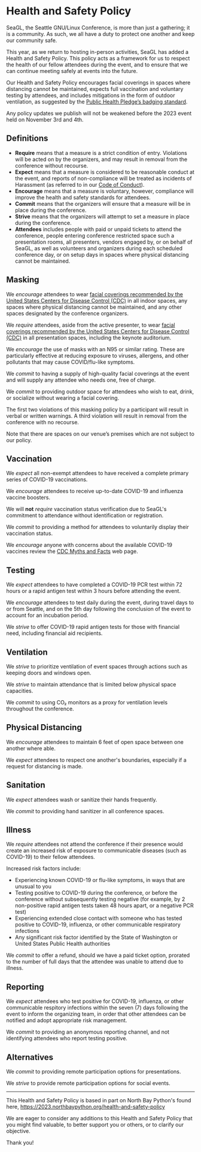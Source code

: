 # Health and Safety Policy

SeaGL, the Seattle GNU/Linux Conference, is more than just a gathering; it is a community. As such, we all have a duty to protect one another and keep our community safe.

This year, as we return to hosting in-person activities, SeaGL has added a Health and Safety Policy. This policy acts as a framework for us to respect the health of our fellow attendees during the event, and to ensure that we can continue meeting safely at events into the future.

Our Health and Safety Policy encourages facial coverings in spaces where distancing cannot be maintained, expects full vaccination and voluntary testing by attendees, and includes mitigations in the form of outdoor ventilation, as suggested by the [Public Health Pledge’s badging standard](https://publichealthpledge.com/badging).

Any policy updates we publish will not be weakened before the 2023 event held on November 3rd and 4th.


## Definitions

- **Require** means that a measure is a strict condition of entry. Violations will be acted on by the organizers, and may result in removal from the conference without recourse.
- **Expect** means that a measure is considered to be reasonable conduct at the event, and reports of non-compliance will be treated as incidents of Harassment (as referred to in our [Code of Conduct](https://seagl.org/coc)).
- **Encourage** means that a measure is voluntary, however, compliance will improve the health and safety standards for attendees.
- **Commit** means that the organizers will ensure that a measure will be in place during the conference.
- **Strive** means that the organizers will attempt to set a measure in place during the conference.
- **Attendees** includes people with paid or unpaid tickets to attend the conference, people entering conference restricted space such a presentation rooms, all presenters, vendors engaged by, or on behalf of SeaGL, as well as volunteers and organizers during each scheduled conference day, or on setup days in spaces where physical distancing cannot be maintained.


## Masking

We _encourage_ attendees to wear [facial coverings recommended by the United States Centers for Disease Control (CDC)](https://www.cdc.gov/coronavirus/2019-ncov/prevent-getting-sick/types-of-masks.html) in all indoor spaces, any spaces where physical distancing cannot be maintained, and any other spaces designated by the conference organizers.

We _require_ attendees, aside from the active presenter, to wear [facial coverings recommended by the United States Centers for Disease Control (CDC)](https://www.cdc.gov/coronavirus/2019-ncov/prevent-getting-sick/types-of-masks.html) in all presentation spaces, including the keynote auditorium.

We _encourage_ the use of masks with an N95 or similar rating. These are particularly effective at reducing exposure to viruses, allergens, and other pollutants that  may cause COVID/flu-like symptoms.

We _commit_ to having a supply of high-quality facial coverings at the event and will supply any attendee who needs one, free of charge.

We _commit_ to providing outdoor space for attendees who wish to eat, drink, or socialize without wearing a facial covering.

The first two violations of this masking policy by a participant will result in verbal or written warnings. A third violation will result in removal from the conference with no recourse.

Note that there are spaces on our venue’s premises which are not subject to our policy.


## Vaccination

We _expect_ all non-exempt attendees to have received a complete primary series of COVID-19 vaccinations.

We _encourage_ attendees to receive up-to-date COVID-19 and influenza vaccine boosters.

We will **not** _require_ vaccination status verification due to SeaGL's commitment to attendance without identification or registration.

We _commit_ to providing a method for attendees to voluntarily display their vaccination status.

We _encourage_ anyone with concerns about the available COVID-19 vaccines review the [CDC Myths and Facts](https://www.cdc.gov/coronavirus/2019-ncov/vaccines/facts.html) web page.


## Testing

We _expect_ attendees to have completed a COVID-19 PCR test within 72 hours or a rapid antigen test within 3 hours before attending the event.

We _encourage_ attendees to test daily during the event, during travel days to or from Seattle, and on the 5th day following the conclusion of the event to account for an incubation period.

We _strive_ to offer COVID-19 rapid antigen tests for those with financial need, including financial aid recipients.


## Ventilation

We _strive_ to prioritize ventilation of event spaces through actions such as keeping doors and windows open.

We _strive_ to maintain attendance that is limited below physical space capacities.

We _commit_ to using CO₂ monitors as a proxy for ventilation levels throughout the conference.


## Physical Distancing

We _encourage_ attendees to maintain 6 feet of open space between one another where able.

We _expect_ attendees to respect one another's boundaries, especially if a request for distancing is made.


## Sanitation

We _expect_ attendees wash or sanitize their hands frequently.

We _commit_ to providing hand sanitizer in all conference spaces.


## Illness

We _require_ attendees not attend the conference if their presence would create an increased risk of exposure to communicable diseases (such as COVID-19) to their fellow attendees.

Increased risk factors include:

- Experiencing known COVID-19 or flu-like symptoms, in ways that are unusual to you
- Testing positive to COVID-19 during the conference, or before the conference without subsequently testing negative (for example, by 2 non-positive rapid antigen tests taken 48 hours apart, or a negative PCR test)
- Experiencing extended close contact with someone who has tested positive to COVID-19, influenza, or other communicable respiratory infections
- Any significant risk factor identified by the State of Washington or United States Public Health authorities

We _commit_ to offer a refund, should we have a paid ticket option, prorated to the number of full days that the attendee was unable to attend due to illness.


## Reporting

We _expect_ attendees who test positive for COVID-19, influenza, or other communicable respitory infections within the seven (7) days following the event to inform the organizing team, in order that other attendees can be notified and adopt appropriate risk management.

We _commit_ to providing an anonymous reporting channel, and not identifying attendees who report testing positive.


## Alternatives

We _commit_ to providing remote participation options for presentations.

We _strive_ to provide remote participation options for social events.

---

This Health and Safety Policy is based in part on North Bay Python's found here, https://2023.northbaypython.org/health-and-safety-policy

We are eager to consider any additions to this Health and Safety Policy that you might find valuable, to better support you or others, or to clarify our objective.

Thank you!

